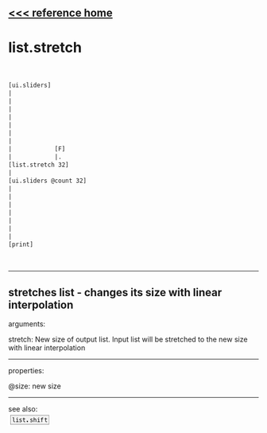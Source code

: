 [<<< reference home](ceammc_lib.md)
---

# list.stretch

```


[ui.sliders]
|
|
|
|
|
|
|
|            [F]
|            |.
[list.stretch 32]
|
[ui.sliders @count 32]
|
|
|
|
|
|
|
[print]

            
```
---
stretches list - changes its size with linear interpolation
---
arguments:

stretch: New size of output list. Input list
            will be stretched to the new size with linear interpolation<br>

---
properties:

@size: new size<br>

---
see also:<br>
[![list.shift](img/object_list.shift.png)](list.shift.md)
